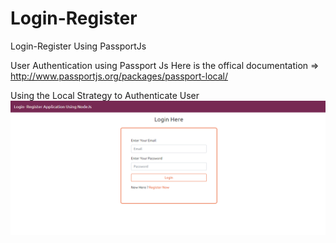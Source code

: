 # Login-Register
Login-Register Using PassportJs

User Authentication using Passport Js
Here is the offical documentation => http://www.passportjs.org/packages/passport-local/

Using the Local Strategy to Authenticate User
  ![](screenshots/login.png)

